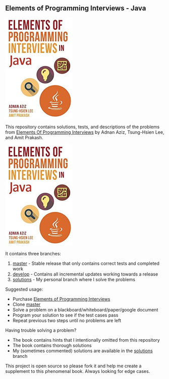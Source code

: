 ## Elements of Programming Interviews - Java

[![alt text][eopi]][Elements of Programming Interviews]

This repository contains solutions, tests, and descriptions of the problems from
[Elements Of Programming Interviews] by Adnan Aziz, Tsung-Hsien Lee, and Amit Prakash.  

[![alt text][eopi]][Elements of Programming Interviews]

It contains three branches:
1. [master] - Stable release that only contains correct tests and completed work 
2. [develop] - Contains all incremental updates working towards a release
3. [solutions] - My personal branch where I solve the problems  

Suggested usage:
* Purchase [Elements of Programming Interviews]
* Clone [master]
* Solve a problem on a blackboard/whiteboard/paper/google document
* Program your solution to see if the test cases pass
* Repeat previous two steps until no problems are left

Having trouble solving a problem?
* The book contains hints that I intentionally omitted from this repository
* The book contains thorough solutions
* My (sometimes commented) solutions are available in the [solutions] branch

This project is open source so please fork it and help me create a supplement to this phenomenal book. Always looking for edge cases.

[Elements of Programming Interviews]:https://www.amazon.com/gp/product/1517435803/ref=as_li_tl?ie=UTF8&camp=1789&creative=9325&creativeASIN=1517435803&linkCode=as2&tag=gardncl-20&linkId=5b86b3fc38b795950f0d69e7452ed763
[master]:https://github.com/gardncl/elements-of-programming-interviews
[develop]:https://github.com/gardncl/elements-of-programming-interviews/tree/develop
[solutions]:https://github.com/gardncl/elements-of-programming-interviews/tree/solutions
[eopi]:eopi.jpg?raw=true

